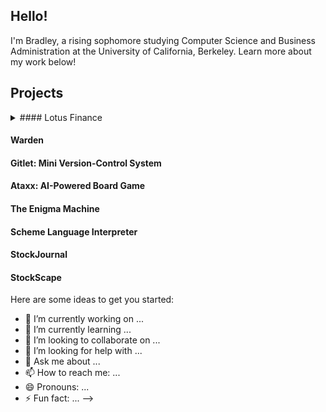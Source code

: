 ## Hello!

I'm Bradley, a rising sophomore studying Computer Science and Business Administration at the University of California, Berkeley.
Learn more about my work below!

## Projects


<details>
  <summary> #### Lotus Finance </summary>
  
  - Languages used: Python, JavaScript, SQL, HTML/CSS
  
  - Frameworks/tools used: Flask, PostgreSQL, Amazon Web Services (AWS), Heroku, React.js, Yahoo Finance API
  
  - [Backend Repository](https://github.com/bradley-tian/Lotus_Backend)
  
  - [Frontend Repository](https://github.com/aardisaputra/ta_sim_frontend)
 
  <br/>
  
</details>

#### Warden 

#### Gitlet: Mini Version-Control System

#### Ataxx: AI-Powered Board Game

#### The Enigma Machine

#### Scheme Language Interpreter

#### StockJournal

#### StockScape

Here are some ideas to get you started:

- 🔭 I’m currently working on ...
- 🌱 I’m currently learning ...
- 👯 I’m looking to collaborate on ...
- 🤔 I’m looking for help with ...
- 💬 Ask me about ...
- 📫 How to reach me: ...
- 😄 Pronouns: ...
- ⚡ Fun fact: ...
-->
